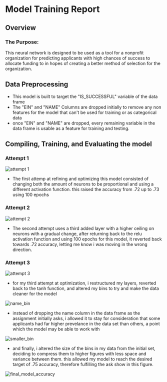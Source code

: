 # Model Training Report

## Overview
### The Purpose: 
This neural network is designed to be used as a tool for a nonprofit organization for predicting applicants with high chances of success to allocate funding to in hopes of creating a better method of selection for the organization.

## Data Preprocessing
* This model is built to target the "IS_SUCCESSFUL" variable of the data frame
* The "EIN" and "NAME" Columns are dropped initially to remove any non features for the model that can't be used for training or as categorical data
* once "EIN" and "NAME" are dropped, every remaining variable in the data frame is usable as a feature for training and testing.

## Compiling, Training, and Evaluating the model
### Attempt 1
![attempt 1](https://github.com/JamesDraper59/deep-learning-challenge/assets/60665765/93cd401e-749f-43d7-9c35-da1e27c243de)

* The first attemp at refining and optimizing this model consisted of changing both the amount of neurons to be proportional and using a different activation function. this raised the accuracy from .72 up to .73 using 100 epochs

### Attempt 2
![attempt 2](https://github.com/JamesDraper59/deep-learning-challenge/assets/60665765/4e4258b4-9e55-4278-90d7-3d95dca665a4)

* The second attempt uses a third added layer with a higher ceiling on neurons with a gradual change, after returning back to the relu activation function and using 100 epochs for this model, it reverted back towards .72 accuracy, letting me know i was moving in the wrong direction.

### Attempt 3
![attempt 3](https://github.com/JamesDraper59/deep-learning-challenge/assets/60665765/5ee0c0e7-2617-4396-918b-90e24483f6ed)


* for my third attempt at optimization, i restructured my layers, reverted back to the tanh function, and altered my bins to try and make the data cleaner for the model

![name_bin](https://github.com/JamesDraper59/deep-learning-challenge/assets/60665765/eeed38e9-b4a2-4271-9839-63b69cb14668)

* instead of dropping the name column in the data frame as the assignment initially asks, i allowed it to stay for consideration that some applicants had far higher prevelance in the data set than others, a point which the model may be able to work with

![smaller_bin](https://github.com/JamesDraper59/deep-learning-challenge/assets/60665765/683bf1d2-689f-402f-8532-2e7137807dd8)

* and finally, i altered the size of the bins in my data from the initial set, deciding to compress them to higher figures with less space and variance between them. this allowed my model to reach the desired target of .75 accuracy, therefore fulfilling the ask show in this figure.

![final_model_accuracy](https://github.com/JamesDraper59/deep-learning-challenge/assets/60665765/f39b86bb-14f6-409f-80a9-ad16ff8e184f)
 



  
